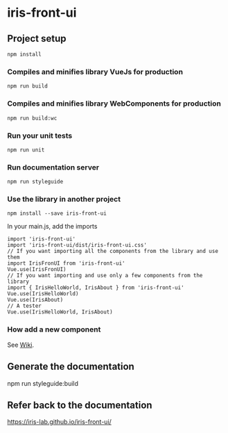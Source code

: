 # iris-front-ui

## Project setup

```
npm install
```

### Compiles and minifies library VueJs for production

```
npm run build
```

### Compiles and minifies library WebComponents for production

```
npm run build:wc
```

### Run your unit tests

```
npm run unit
```

### Run documentation server

```
npm run styleguide
```

### Use the library in another project

```
npm install --save iris-front-ui
```

In your main.js, add the imports

```
import 'iris-front-ui'
import 'iris-front-ui/dist/iris-front-ui.css'
// If you want importing all the components from the library and use them
import IrisFronUI from 'iris-front-ui'
Vue.use(IrisFronUI)
// If you want importing and use only a few components from the library
import { IrisHelloWorld, IrisAbout } from 'iris-front-ui'
Vue.use(IrisHelloWorld)
Vue.use(IrisAbout)
// A tester
Vue.use(IrisHelloWorld, IrisAbout)
```

### How add a new component

See [Wiki](https://wikidev.groupement.systeme-u.fr/wikidev/doku.php/tran/java/socle/frontjs/librairie_commune_de_composants_ui_vuejs?s[]=iris&s[]=ui&s[]=elements).

## Generate the documentation

npm run styleguide:build

## Refer back to the documentation

https://iris-lab.github.io/iris-front-ui/
